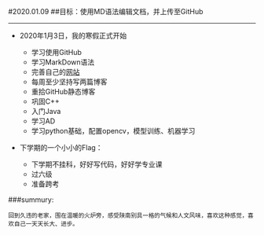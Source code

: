 #2020.01.09
##目标：使用MD语法编辑文档，并上传至GitHub

---
+ 2020年1月3日，我的寒假正式开始
    + 学习使用GitHub
    + 学习MarkDown语法
    + 完善自己的[网站](http://www.wjsite.cn)
    + 每周至少坚持写两篇博客
    + 重拾GitHub静态博客
    + 巩固C++
    + 入门Java
    + 学习AD
    + 学习python基础，配置opencv，模型训练、机器学习
    
+ 下学期的一个小小的Flag：
    + 下学期不挂科，好好写代码，好好学专业课
    + 过六级
    + 准备跨考

###summury:
    
    回到久违的老家，围在温暖的火炉旁，感受陕南别具一格的气候和人文风味，喜欢这种感觉，喜欢自己一天天长大、进步。